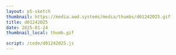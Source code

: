 ```yaml
---
layout: p5-sketch
thumbnail: https://media.awd.systems/media/thumbs/d01242025.gif
title: d01242025
date: 2025-01-24
thumbnail_local: thumb.gif

script: /code/d01242025.js
---
```

